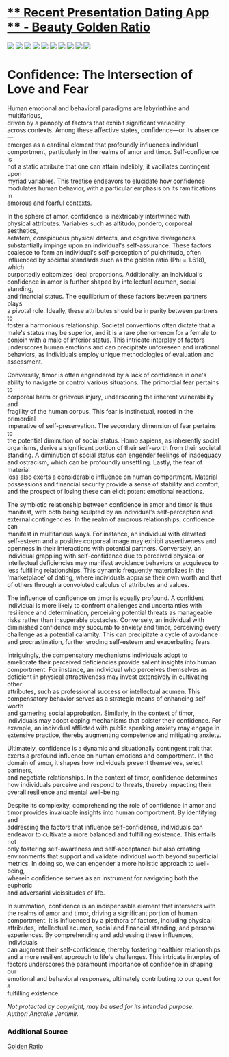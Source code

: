 # [ ** Recent Presentation Dating App ** - Beauty Golden Ratio   ](https://beauty-ratio-dating-brhueip.gamma.site/)

![](https://github.com/jentimanatol/Presentation/blob/bbbe51f16eded4511e7b5f6da63080d8b9c7dc78/Beauty_Ratio_Dating_App/Find-Your-Perfect-Match-with-the-Beauty-Ratio-Dating-App/1_FindYourPerfectMatchwiththeBeutyRatioDatingApp.png)
![](https://github.com/jentimanatol/Presentation/blob/d49f453b378188a4d8d7607e91be86d621d7793f/Beauty_Ratio_Dating_App/Find-Your-Perfect-Match-with-the-Beauty-Ratio-Dating-App/2_Measuring_Beauty_TheGolden%20RatioPhi1.618.png)
![](https://github.com/jentimanatol/Presentation/blob/d49f453b378188a4d8d7607e91be86d621d7793f/Beauty_Ratio_Dating_App/Find-Your-Perfect-Match-with-the-Beauty-Ratio-Dating-App/3_AssessingIntellectualStatus.png)
![](https://github.com/jentimanatol/Presentation/blob/d49f453b378188a4d8d7607e91be86d621d7793f/Beauty_Ratio_Dating_App/Find-Your-Perfect-Match-with-the-Beauty-Ratio-Dating-App/4_EvaluatingMaterialStatus.png)
![](https://github.com/jentimanatol/Presentation/blob/d49f453b378188a4d8d7607e91be86d621d7793f/Beauty_Ratio_Dating_App/Find-Your-Perfect-Match-with-the-Beauty-Ratio-Dating-App/5_AutomaticPartnerSelection.png)
![](https://github.com/jentimanatol/Presentation/blob/main/Beauty_Ratio_Dating_App/Find-Your-Perfect-Match-with-the-Beauty-Ratio-Dating-App/6_The%20ScienceBehindtheBeautyRatio.png)
![](https://github.com/jentimanatol/Presentation/blob/d49f453b378188a4d8d7607e91be86d621d7793f/Beauty_Ratio_Dating_App/Find-Your-Perfect-Match-with-the-Beauty-Ratio-Dating-App/7_AdvancedAlgorithmsforthePerfectMatch.png)
![](https://github.com/jentimanatol/Presentation/blob/d49f453b378188a4d8d7607e91be86d621d7793f/Beauty_Ratio_Dating_App/Find-Your-Perfect-Match-with-the-Beauty-Ratio-Dating-App/8_PrivacyandDataSecurity.png)
![](https://github.com/jentimanatol/Presentation/blob/d49f453b378188a4d8d7607e91be86d621d7793f/Beauty_Ratio_Dating_App/Find-Your-Perfect-Match-with-the-Beauty-Ratio-Dating-App/9_MonetizationStrategies.png)
![](https://github.com/jentimanatol/Presentation/blob/d49f453b378188a4d8d7607e91be86d621d7793f/Beauty_Ratio_Dating_App/Find-Your-Perfect-Match-with-the-Beauty-Ratio-Dating-App/10_JointheBeautyRatioDatingRevolution.png)





# Confidence: The Intersection of Love and Fear

Human emotional and behavioral paradigms are labyrinthine and multifarious,  
driven by a panoply of factors that exhibit significant variability  
across contexts. Among these affective states, confidence—or its absence—  
emerges as a cardinal element that profoundly influences individual  
comportment, particularly in the realms of amor and timor. Self-confidence is  
not a static attribute that one can attain indelibly; it vacillates contingent upon  
myriad variables. This treatise endeavors to elucidate how confidence  
modulates human behavior, with a particular emphasis on its ramifications in  
amorous and fearful contexts.

In the sphere of amor, confidence is inextricably intertwined with  
physical attributes. Variables such as altitudo, pondero, corporeal aesthetics,  
aetatem, conspicuous physical defects, and cognitive divergences  
substantially impinge upon an individual's self-assurance. These factors  
coalesce to form an individual's self-perception of pulchritudo, often  
influenced by societal standards such as the golden ratio (Phi = 1.618), which  
purportedly epitomizes ideal proportions. Additionally, an individual's  
confidence in amor is further shaped by intellectual acumen, social standing,  
and financial status. The equilibrium of these factors between partners plays  
a pivotal role. Ideally, these attributes should be in parity between partners to  
foster a harmonious relationship. Societal conventions often dictate that a  
male's status may be superior, and it is a rare phenomenon for a female to  
conjoin with a male of inferior status. This intricate interplay of factors  
underscores human emotions and can precipitate unforeseen and irrational  
behaviors, as individuals employ unique methodologies of evaluation and  
assessment.

Conversely, timor is often engendered by a lack of confidence in one's  
ability to navigate or control various situations. The primordial fear pertains to  
corporeal harm or grievous injury, underscoring the inherent vulnerability and  
fragility of the human corpus. This fear is instinctual, rooted in the primordial  
imperative of self-preservation. The secondary dimension of fear pertains to  
the potential diminution of social status. Homo sapiens, as inherently social  
organisms, derive a significant portion of their self-worth from their societal  
standing. A diminution of social status can engender feelings of inadequacy  
and ostracism, which can be profoundly unsettling. Lastly, the fear of material  
loss also exerts a considerable influence on human comportment. Material  
possessions and financial security provide a sense of stability and comfort,  
and the prospect of losing these can elicit potent emotional reactions.

The symbiotic relationship between confidence in amor and timor is thus  
manifest, with both being sculpted by an individual's self-perception and  
external contingencies. In the realm of amorous relationships, confidence can  
manifest in multifarious ways. For instance, an individual with elevated  
self-esteem and a positive corporeal image may exhibit assertiveness and  
openness in their interactions with potential partners. Conversely, an  
individual grappling with self-confidence due to perceived physical or  
intellectual deficiencies may manifest avoidance behaviors or acquiesce to  
less fulfilling relationships. This dynamic frequently materializes in the  
'marketplace' of dating, where individuals appraise their own worth and that  
of others through a convoluted calculus of attributes and values.

The influence of confidence on timor is equally profound. A confident  
individual is more likely to confront challenges and uncertainties with  
resilience and determination, perceiving potential threats as manageable  
risks rather than insuperable obstacles. Conversely, an individual with  
diminished confidence may succumb to anxiety and timor, perceiving every  
challenge as a potential calamity. This can precipitate a cycle of avoidance  
and procrastination, further eroding self-esteem and exacerbating fears.

Intriguingly, the compensatory mechanisms individuals adopt to  
ameliorate their perceived deficiencies provide salient insights into human  
comportment. For instance, an individual who perceives themselves as  
deficient in physical attractiveness may invest extensively in cultivating other  
attributes, such as professional success or intellectual acumen. This  
compensatory behavior serves as a strategic means of enhancing self-worth  
and garnering social approbation. Similarly, in the context of timor,  
individuals may adopt coping mechanisms that bolster their confidence. For  
example, an individual afflicted with public speaking anxiety may engage in  
extensive practice, thereby augmenting competence and mitigating anxiety.

Ultimately, confidence is a dynamic and situationally contingent trait that  
exerts a profound influence on human emotions and comportment. In the  
domain of amor, it shapes how individuals present themselves, select partners,  
and negotiate relationships. In the context of timor, confidence determines  
how individuals perceive and respond to threats, thereby impacting their  
overall resilience and mental well-being.

Despite its complexity, comprehending the role of confidence in amor and  
timor provides invaluable insights into human comportment. By identifying and  
addressing the factors that influence self-confidence, individuals can  
endeavor to cultivate a more balanced and fulfilling existence. This entails not  
only fostering self-awareness and self-acceptance but also creating  
environments that support and validate individual worth beyond superficial  
metrics. In doing so, we can engender a more holistic approach to well-being,  
wherein confidence serves as an instrument for navigating both the euphoric  
and adversarial vicissitudes of life.

In summation, confidence is an indispensable element that intersects with  
the realms of amor and timor, driving a significant portion of human  
comportment. It is influenced by a plethora of factors, including physical  
attributes, intellectual acumen, social and financial standing, and personal  
experiences. By comprehending and addressing these influences, individuals  
can augment their self-confidence, thereby fostering healthier relationships  
and a more resilient approach to life's challenges. This intricate interplay of  
factors underscores the paramount importance of confidence in shaping our  
emotional and behavioral responses, ultimately contributing to our quest for a  
fulfilling existence.



_Not protected by copyright, may be used for its intended purpose._  
_Author: Anatolie Jentimir._

### Additional Source

[ Golden Ratio ](https://en.wikipedia.org/wiki/Golden_ratio)
